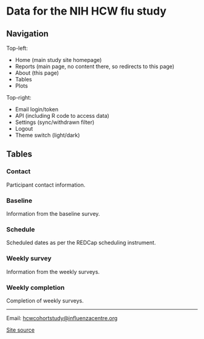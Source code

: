 # Data for the NIH HCW flu study

## Navigation

Top-left:

- Home (main study site homepage)
- Reports (main page, no content there, so redirects to this page)
- About (this page)
- Tables
- Plots

Top-right:

- Email login/token
- API (including R code to access data)
- Settings (sync/withdrawn filter)
- Logout
- Theme switch (light/dark)

## Tables

### Contact

Participant contact information.

### Baseline

Information from the baseline survey.

### Schedule

Scheduled dates as per the REDCap scheduling instrument.

### Weekly survey

Information from the weekly surveys.

### Weekly completion

Completion of weekly surveys.

---

Email: hcwcohortstudy@influenzacentre.org

[Site source](https://github.com/khvorov45/hcwstudyapp)
